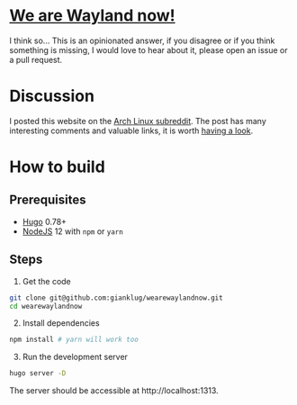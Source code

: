 # [We are Wayland now!](https://wearewaylandnow.com)

I think so... This is an opinionated answer, if you disagree or if you think
something is missing, I would love to hear about it, please open an issue or a
pull request.

# Discussion

I posted this website on the
[Arch Linux subreddit](https://www.reddit.com/r/archlinux/). The post has many
interesting comments and valuable links, it is worth
[having a look](https://www.reddit.com/r/archlinux/comments/jm8743/are_we_wayland_yet/).

# How to build

## Prerequisites

- [Hugo](https://github.com/gohugoio/hugo) 0.78+
- [NodeJS](https://nodejs.org) 12 with `npm` or `yarn`

## Steps

1. Get the code

```bash
git clone git@github.com:gianklug/wearewaylandnow.git
cd wearewaylandnow
```

2. Install dependencies

```bash
npm install # yarn will work too
```

3. Run the development server

```bash
hugo server -D
```

The server should be accessible at http://localhost:1313.
